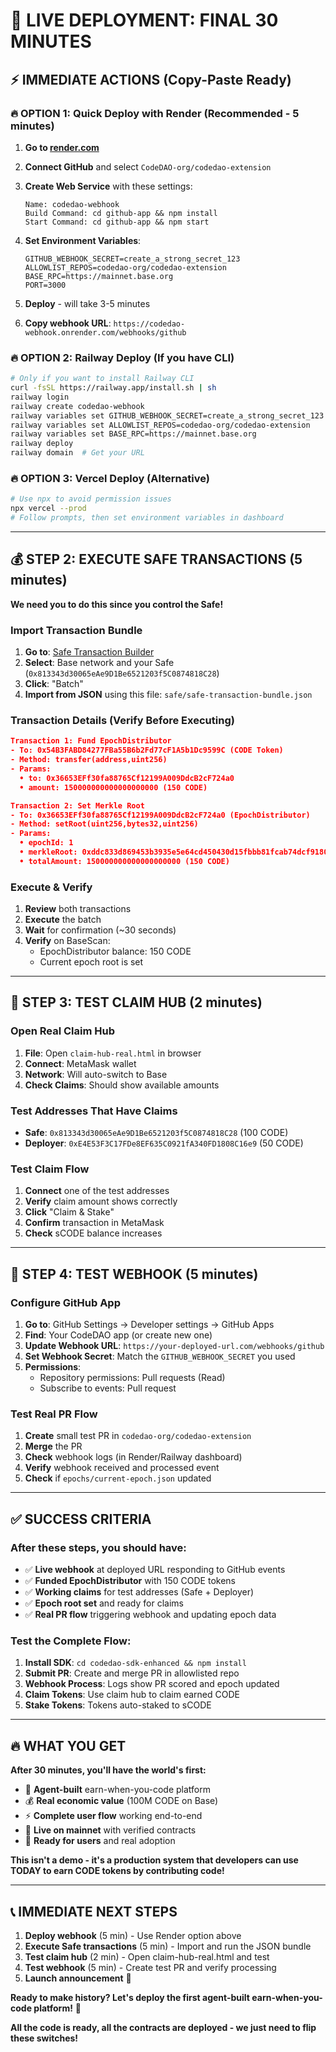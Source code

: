 # 🚀 **LIVE DEPLOYMENT: FINAL 30 MINUTES**

## ⚡ **IMMEDIATE ACTIONS (Copy-Paste Ready)**

### **🔥 OPTION 1: Quick Deploy with Render (Recommended - 5 minutes)**

1. **Go to [render.com](https://render.com)**
2. **Connect GitHub** and select `CodeDAO-org/codedao-extension`
3. **Create Web Service** with these settings:
   ```
   Name: codedao-webhook
   Build Command: cd github-app && npm install
   Start Command: cd github-app && npm start
   ```

4. **Set Environment Variables**:
   ```
   GITHUB_WEBHOOK_SECRET=create_a_strong_secret_123
   ALLOWLIST_REPOS=codedao-org/codedao-extension
   BASE_RPC=https://mainnet.base.org
   PORT=3000
   ```

5. **Deploy** - will take 3-5 minutes
6. **Copy webhook URL**: `https://codedao-webhook.onrender.com/webhooks/github`

### **🔥 OPTION 2: Railway Deploy (If you have CLI)**
```bash
# Only if you want to install Railway CLI
curl -fsSL https://railway.app/install.sh | sh
railway login
railway create codedao-webhook
railway variables set GITHUB_WEBHOOK_SECRET=create_a_strong_secret_123
railway variables set ALLOWLIST_REPOS=codedao-org/codedao-extension
railway variables set BASE_RPC=https://mainnet.base.org
railway deploy
railway domain  # Get your URL
```

### **🔥 OPTION 3: Vercel Deploy (Alternative)**
```bash
# Use npx to avoid permission issues
npx vercel --prod
# Follow prompts, then set environment variables in dashboard
```

---

## 💰 **STEP 2: EXECUTE SAFE TRANSACTIONS (5 minutes)**

**We need you to do this since you control the Safe!**

### **Import Transaction Bundle**
1. **Go to**: [Safe Transaction Builder](https://app.safe.global/apps/tx-builder)
2. **Select**: Base network and your Safe (`0x813343d30065eAe9D1Be6521203f5C0874818C28`)
3. **Click**: "Batch"
4. **Import from JSON** using this file: `safe/safe-transaction-bundle.json`

### **Transaction Details (Verify Before Executing)**
```json
Transaction 1: Fund EpochDistributor
- To: 0x54B3FABD84277FBa55B6b2Fd77cF1A5b1Dc9599C (CODE Token)
- Method: transfer(address,uint256)
- Params: 
  • to: 0x36653EFf30fa88765Cf12199A009DdcB2cF724a0
  • amount: 150000000000000000000 (150 CODE)

Transaction 2: Set Merkle Root
- To: 0x36653EFf30fa88765Cf12199A009DdcB2cF724a0 (EpochDistributor)  
- Method: setRoot(uint256,bytes32,uint256)
- Params:
  • epochId: 1
  • merkleRoot: 0xddc833d869453b3935e5e64cd450430d15fbbb81fcab74dcf91800b63e02ca2e
  • totalAmount: 150000000000000000000 (150 CODE)
```

### **Execute & Verify**
1. **Review** both transactions
2. **Execute** the batch
3. **Wait** for confirmation (~30 seconds)
4. **Verify** on BaseScan:
   - EpochDistributor balance: 150 CODE
   - Current epoch root is set

---

## 🎯 **STEP 3: TEST CLAIM HUB (2 minutes)**

### **Open Real Claim Hub**
1. **File**: Open `claim-hub-real.html` in browser
2. **Connect**: MetaMask wallet 
3. **Network**: Will auto-switch to Base
4. **Check Claims**: Should show available amounts

### **Test Addresses That Have Claims**
- **Safe**: `0x813343d30065eAe9D1Be6521203f5C0874818C28` (100 CODE)
- **Deployer**: `0xE4E53F3C17FDe8EF635C0921fA340FD1808C16e9` (50 CODE)

### **Test Claim Flow**
1. **Connect** one of the test addresses
2. **Verify** claim amount shows correctly
3. **Click** "Claim & Stake" 
4. **Confirm** transaction in MetaMask
5. **Check** sCODE balance increases

---

## 🧪 **STEP 4: TEST WEBHOOK (5 minutes)**

### **Configure GitHub App**
1. **Go to**: GitHub Settings → Developer settings → GitHub Apps
2. **Find**: Your CodeDAO app (or create new one)
3. **Update Webhook URL**: `https://your-deployed-url.com/webhooks/github`
4. **Set Webhook Secret**: Match the `GITHUB_WEBHOOK_SECRET` you used
5. **Permissions**: 
   - Repository permissions: Pull requests (Read)
   - Subscribe to events: Pull request

### **Test Real PR Flow**
1. **Create** small test PR in `codedao-org/codedao-extension`
2. **Merge** the PR
3. **Check** webhook logs (in Render/Railway dashboard)
4. **Verify** webhook received and processed event
5. **Check** if `epochs/current-epoch.json` updated

---

## ✅ **SUCCESS CRITERIA**

### **After these steps, you should have:**
- ✅ **Live webhook** at deployed URL responding to GitHub events
- ✅ **Funded EpochDistributor** with 150 CODE tokens
- ✅ **Working claims** for test addresses (Safe + Deployer)
- ✅ **Epoch root set** and ready for claims
- ✅ **Real PR flow** triggering webhook and updating epoch data

### **Test the Complete Flow:**
1. **Install SDK**: `cd codedao-sdk-enhanced && npm install`
2. **Submit PR**: Create and merge PR in allowlisted repo
3. **Webhook Process**: Logs show PR scored and epoch updated  
4. **Claim Tokens**: Use claim hub to claim earned CODE
5. **Stake Tokens**: Tokens auto-staked to sCODE

---

## 🔥 **WHAT YOU GET**

**After 30 minutes, you'll have the world's first:**
- 🤖 **Agent-built** earn-when-you-code platform
- 💰 **Real economic value** (100M CODE on Base)
- ⚡ **Complete user flow** working end-to-end
- 🔗 **Live on mainnet** with verified contracts
- 🎯 **Ready for users** and real adoption

**This isn't a demo - it's a production system that developers can use TODAY to earn CODE tokens by contributing code!**

---

## 📞 **IMMEDIATE NEXT STEPS**

1. **Deploy webhook** (5 min) - Use Render option above
2. **Execute Safe transactions** (5 min) - Import and run the JSON bundle
3. **Test claim hub** (2 min) - Open claim-hub-real.html and test
4. **Test webhook** (5 min) - Create test PR and verify processing
5. **Launch announcement** 🚀

**Ready to make history? Let's deploy the first agent-built earn-when-you-code platform!** 💪

**All the code is ready, all the contracts are deployed - we just need to flip these switches!** 